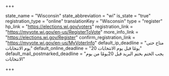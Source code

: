 +++

state_name = "Wisconsin"
state_abbreviation = "wi"
is_state = "true"
registration_type = "online"
translationKey = "Wisconsin"
type = "register"
hp_link = "https://elections.wi.gov/voters"
registration_link = "https://myvote.wi.gov/en-us/RegisterToVote"
more_info_link = "https://elections.wi.gov/Register"
confirm_registration_link = "https://myvote.wi.gov/en-us/MyVoterInfo"
default_ip_deadline = "متاح حتى يوم الانتخابات"
default_online_deadline = "20 يومًا قبل يوم الانتخابات"
default_mail_postmarked_deadline = "يجب الختم بختم البريد قبل 20يومًا من يوم الانتخابات"

+++